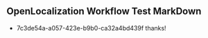 ## OpenLocalization Workflow Test MarkDown
* 7c3de54a-a057-423e-b9b0-ca32a4bd439f 
thanks!<!--HONumber=Mar16_HO3-->
